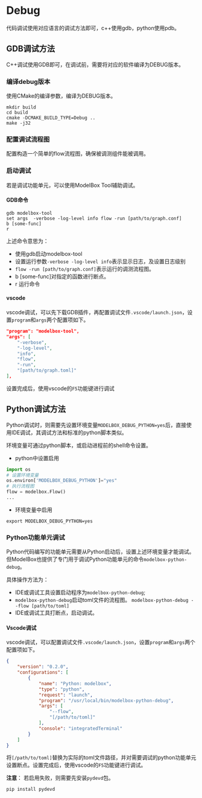 # Debug

代码调试使用对应语言的调试方法即可，c++使用gdb，python使用pdb。

## GDB调试方法

C++调试使用GDB即可，在调试前，需要将对应的软件编译为DEBUG版本。

### 编译debug版本

使用CMake的编译参数，编译为DEBUG版本。

```shell
mkdir build  
cd build  
cmake -DCMAKE_BUILD_TYPE=Debug ..  
make -j32
```

### 配置调试流程图

配置构造一个简单的flow流程图，确保被调测组件能被调用。

### 启动调试

若是调试功能单元，可以使用ModelBox Tool辅助调试。

#### GDB命令

```shell
gdb modelbox-tool
set args  -verbose -log-level info flow -run [path/to/graph.conf]
b [some-func]
r
```

上述命令意思为：

* 使用gdb启动modelbox-tool
* 设置运行参数`-verbose -log-level info`表示显示日志，及设置日志级别
* `flow -run [path/to/graph.conf]`表示运行的调测流程图。
* b [some-func]对指定的函数进行断点。
* r 运行命令

#### vscode

vscode调试，可以先下载GDB插件，再配置调试文件`.vscode/launch.json`，设置`program`和`args`两个配置项如下。

```json
"program": "modelbox-tool",
"args": [
    "-verbose",
    "-log-level",
    "info",
    "flow",
    "-run",
    "[path/to/graph.toml]"
],
```

设置完成后，使用vscode的`F5`功能键进行调试

## Python调试方法

Python调试时，则需要先设置环境变量`MODELBOX_DEBUG_PYTHON=yes`后，直接使用IDE调试，其调试方法和标准的python脚本类似。

环境变量可通过python脚本，或启动进程前的shell命令设置。

* python中设置启用

```python
import os
# 设置环境变量
os.environ['MODELBOX_DEBUG_PYTHON']="yes"
# 执行流程图
flow = modelbox.Flow()
...
```

* 环境变量中启用

```shell
export MODELBOX_DEBUG_PYTHON=yes
```

### Python功能单元调试

Python代码编写的功能单元需要从Python启动后，设置上述环境变量才能调试。但ModelBox也提供了专门用于调试Python功能单元的命令`modelbox-python-debug`。

具体操作方法为：
* IDE或调试工具设置启动程序为`modelbox-python-debug`;
* `modelbox-python-debug`启动toml文件的流程图。
  `modelbox-python-debug --flow [path/to/toml]`
* IDE或调试工具打断点，启动调试。


#### Vscode调试

vscode调试，可以配置调试文件`.vscode/launch.json`，设置`program`和`args`两个配置项如下。

```json
{
    "version": "0.2.0",
    "configurations": [
        {
            "name": "Python: modelbox",
            "type": "python",
            "request": "launch",
            "program": "/usr/local/bin/modelbox-python-debug",
            "args": [
                "--flow",
                "[/path/to/toml]"
            ],
            "console": "integratedTerminal"
        }
    ]
}
```

将`[/path/to/toml]`替换为实际的toml文件路径，并对需要调试的python功能单元设置断点。设置完成后，使用vscode的`F5`功能键进行调试。

**注意**： 若启用失败，则需要先安装`pydevd`包。

```shell
pip install pydevd
```
